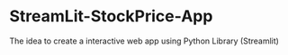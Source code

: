 # StreamLit-StockPrice-App
The idea to create a interactive web app using Python Library (Streamlit)
